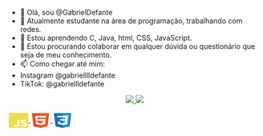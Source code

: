 - 👋 Olá, sou @GabrielDefante
- 👾 Atualmente estudante na área de programação, trabalhando com redes.
- 🦾 Estou aprendendo C, Java, html, CSS, JavaScript.
- 🧠 Estou procurando colaborar em qualquer dúvida ou questionário que seja de meu conhecimento. 
- 📫 Como chegar até mim: 
- Instagram @gabrielllldefante
- TikTok: @gabriellldefante

<div align="center">
  <a href="https://github.com/GabrielDefante">
  <img height="180em" src="https://github-readme-stats.vercel.app/api?username=GabrielDefante&show_icons=true&theme=dark&include_all_commits=true&count_private=true"/>
  <img height="180em" src="https://github-readme-stats.vercel.app/api/top-langs/?username=GabrielDefante&layout=compact&langs_count=7&theme=dark"/>
</div>
<div style="display: inline_block"><br>
  <img align="center" alt="Gabriel-Js" height="30" width="40" src="https://raw.githubusercontent.com/devicons/devicon/master/icons/javascript/javascript-plain.svg">
  <img align="center" alt="Gabriel-HTML" height="30" width="40" src="https://raw.githubusercontent.com/devicons/devicon/master/icons/html5/html5-original.svg">
  <img align="center" alt="Gabriel-CSS" height="30" width="40" src="https://raw.githubusercontent.com/devicons/devicon/master/icons/css3/css3-original.svg">
</div>
  
  ##
